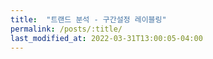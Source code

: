 ```yaml
---
title:  "트랜드 분석 - 구간설정 레이블링" 
permalink: /posts/:title/
last_modified_at: 2022-03-31T13:00:05-04:00
---
```

